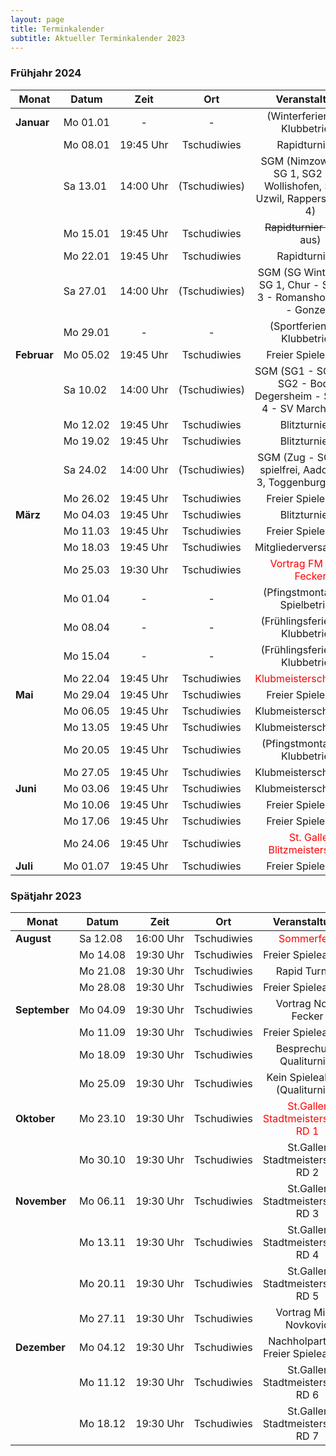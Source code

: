 ```yaml
---
layout: page
title: Terminkalender
subtitle: Aktueller Terminkalender 2023
---
```


### Frühjahr 2024

| Monat                    | Datum                 |          Zeit          |      Ort      |                                  Veranstaltung                                  |
|--------------------------|-----------------------|:----------------------:|:-------------:|:-------------------------------------------------------------------------------:|
| <strong>Januar</strong>  | <nobr>Mo 01.01</nobr> |           -            |       -       |                        (Winterferien, kein Klubbetrieb)                         |       
|                          | <nobr>Mo 08.01</nobr> | <nobr>19:45 Uhr</nobr> |  Tschudiwies  |                                 Rapidturnier 1                                  |
|                          | <nobr>Sa 13.01</nobr> | <nobr>14:00 Uhr</nobr> | (Tschudiwies) | SGM (Nimzowitsch - SG 1, SG2 - SV Wollishofen, SG 3 - Uzwil, Rapperswil - SG 4) |
|                          | <nobr>Mo 15.01</nobr> | <nobr>19:45 Uhr</nobr> |  Tschudiwies  |                         ~~Rapidturnier 2~~ (fällt aus)                          |
|                          | <nobr>Mo 22.01</nobr> | <nobr>19:45 Uhr</nobr> |  Tschudiwies  |                                 Rapidturnier 3                                  |
|                          | <nobr>Sa 27.01</nobr> | <nobr>14:00 Uhr</nobr> | (Tschudiwies) |    SGM (SG Winterthur - SG 1, Chur - SG2, SG 3 - Romanshorn, SG 4 - Gonzen)     |
|                          | <nobr>Mo 29.01</nobr> |           -            |       -       |                         (Sportferien, kein Klubbetrieb)                         |
| <strong>Februar</strong> | <nobr>Mo 05.02</nobr> | <nobr>19:45 Uhr</nobr> |  Tschudiwies  |                               Freier Spieleabend                                |
|                          | <nobr>Sa 10.02</nobr> | <nobr>14:00 Uhr</nobr> | (Tschudiwies) |   SGM (SG1 - SG Zürich, SG2 - Bodan, Degersheim - SG 3, SG 4 - SV March-Höfe)   |
|                          | <nobr>Mo 12.02</nobr> | <nobr>19:45 Uhr</nobr> |  Tschudiwies  |                                 Blitzturnier 1                                  |
|                          | <nobr>Mo 19.02</nobr> | <nobr>19:45 Uhr</nobr> |  Tschudiwies  |                                 Blitzturnier 2                                  |
|                          | <nobr>Sa 24.02</nobr> | <nobr>14:00 Uhr</nobr> | (Tschudiwies) |        SGM (Zug - SG1, SG2 spielfrei, Aadorf - SG 3, Toggenburg - SG 4)         |
|                          | <nobr>Mo 26.02</nobr> | <nobr>19:45 Uhr</nobr> |  Tschudiwies  |                               Freier Spieleabend                                | 
| <strong>März</strong>    | <nobr>Mo 04.03</nobr> | <nobr>19:45 Uhr</nobr> |  Tschudiwies  |                                 Blitzturnier 3                                  |
|                          | <nobr>Mo 11.03</nobr> | <nobr>19:45 Uhr</nobr> |  Tschudiwies  |                               Freier Spieleabend                                |
|                          | <nobr>Mo 18.03</nobr> | <nobr>19:45 Uhr</nobr> |  Tschudiwies  |                              Mitgliederversammlung                              |
|                          | <nobr>Mo 25.03</nobr> | <nobr>19:30 Uhr</nobr> |  Tschudiwies  |              <span style="color:red">Vortrag FM Noah Fecker</span>              |
|                          | <nobr>Mo 01.04</nobr> |           -            |       -       |                        (Pfingstmontag kein Spielbetrieb)                        |
|                          | <nobr>Mo 08.04</nobr> |           -            |       -       |                       (Frühlingsferien, kein Klubbetrieb)                       |
|                          | <nobr>Mo 15.04</nobr> |           -            |       -       |                       (Frühlingsferien, kein Klubbetrieb)                       |
|                          | <nobr>Mo 22.04</nobr> | <nobr>19:45 Uhr</nobr> |  Tschudiwies  |              <span style="color:red">Klubmeisterschaft RD 1</span>              |
| <strong>Mai</strong>     | <nobr>Mo 29.04</nobr> | <nobr>19:45 Uhr</nobr> |  Tschudiwies  |                               Freier Spieleabend                                |
|                          | <nobr>Mo 06.05</nobr> | <nobr>19:45 Uhr</nobr> |  Tschudiwies  |                             Klubmeisterschaft RD 2                              |
|                          | <nobr>Mo 13.05</nobr> | <nobr>19:45 Uhr</nobr> |  Tschudiwies  |                             Klubmeisterschaft RD 3                              |
|                          | <nobr>Mo 20.05</nobr> | <nobr>19:45 Uhr</nobr> |  Tschudiwies  |                        (Pfingstmontag, kein Klubbetrieb)                        |
|                          | <nobr>Mo 27.05</nobr> | <nobr>19:45 Uhr</nobr> |  Tschudiwies  |                             Klubmeisterschaft RD 4                              |
| <strong>Juni</strong>    | <nobr>Mo 03.06</nobr> | <nobr>19:45 Uhr</nobr> |  Tschudiwies  |                             Klubmeisterschaft RD 5                              |
|                          | <nobr>Mo 10.06</nobr> | <nobr>19:45 Uhr</nobr> |  Tschudiwies  |                               Freier Spieleabend                                |
|                          | <nobr>Mo 17.06</nobr> | <nobr>19:45 Uhr</nobr> |  Tschudiwies  |                               Freier Spieleabend                                |
|                          | <nobr>Mo 24.06</nobr> | <nobr>19:45 Uhr</nobr> |  Tschudiwies  |          <span style="color:red">St. Galler Blitzmeisterschaft</span>           |
| <strong>Juli</strong>    | <nobr>Mo 01.07</nobr> | <nobr>19:45 Uhr</nobr> |  Tschudiwies  |                               Freier Spieleabend                                |

### Spätjahr 2023

| Monat                      | Datum                 |          Zeit          |     Ort     |                          Veranstaltung                           |
|----------------------------|-----------------------|:----------------------:|:-----------:|:----------------------------------------------------------------:|
| <strong>August</strong>    | <nobr>Sa 12.08</nobr> | <nobr>16:00 Uhr</nobr> | Tschudiwies |            <span style="color:red">Sommerfest</span>             |
|                            | <nobr>Mo 14.08</nobr> | <nobr>19:30 Uhr</nobr> | Tschudiwies |                        Freier Spieleabend                        |
|                            | <nobr>Mo 21.08</nobr> | <nobr>19:30 Uhr</nobr> | Tschudiwies |                          Rapid Turnier                           | 
|                            | <nobr>Mo 28.08</nobr> | <nobr>19:30 Uhr</nobr> | Tschudiwies |                        Freier Spieleabend                        |
| <strong>September</strong> | <nobr>Mo 04.09</nobr> | <nobr>19:30 Uhr</nobr> | Tschudiwies |                       Vortrag Noah Fecker                        |
|                            | <nobr>Mo 11.09</nobr> | <nobr>19:30 Uhr</nobr> | Tschudiwies |                        Freier Spieleabend                        |
|                            | <nobr>Mo 18.09</nobr> | <nobr>19:30 Uhr</nobr> | Tschudiwies |                     Besprechung Qualiturnier                     |
|                            | <nobr>Mo 25.09</nobr> | <nobr>19:30 Uhr</nobr> | Tschudiwies |                 Kein Spieleabend (Qualiturnier)                  |
| <strong>Oktober</strong>   | <nobr>Mo 23.10</nobr> | <nobr>19:30 Uhr</nobr> | Tschudiwies | <span style="color:red">St.Galler Stadtmeisterschaft RD 1</span> |
|                            | <nobr>Mo 30.10</nobr> | <nobr>19:30 Uhr</nobr> | Tschudiwies |                St.Galler Stadtmeisterschaft RD 2                 |
| <strong>November</strong>  | <nobr>Mo 06.11</nobr> | <nobr>19:30 Uhr</nobr> | Tschudiwies |                St.Galler Stadtmeisterschaft RD 3                 |
|                            | <nobr>Mo 13.11</nobr> | <nobr>19:30 Uhr</nobr> | Tschudiwies |                St.Galler Stadtmeisterschaft RD 4                 |
|                            | <nobr>Mo 20.11</nobr> | <nobr>19:30 Uhr</nobr> | Tschudiwies |                St.Galler Stadtmeisterschaft RD 5                 |
|                            | <nobr>Mo 27.11</nobr> | <nobr>19:30 Uhr</nobr> | Tschudiwies |                      Vortrag Milan Novkovic                      |
| <strong>Dezember</strong>  | <nobr>Mo 04.12</nobr> | <nobr>19:30 Uhr</nobr> | Tschudiwies |               Nachholpartien / Freier Spieleabend                |
|                            | <nobr>Mo 11.12</nobr> | <nobr>19:30 Uhr</nobr> | Tschudiwies |                St.Galler Stadtmeisterschaft RD 6                 |
|                            | <nobr>Mo 18.12</nobr> | <nobr>19:30 Uhr</nobr> | Tschudiwies |                St.Galler Stadtmeisterschaft RD 7                 |
